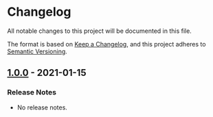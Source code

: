 # Changelog

All notable changes to this project will be documented in this file.

The format is based on [Keep a Changelog](https://keepachangelog.com/en/1.0.0/),
and this project adheres to [Semantic Versioning](https://semver.org/spec/v2.0.0.html).

## [1.0.0](https://github.com/unity-game-framework/ugf-serialize-jsonnet/releases/tag/1.0.0) - 2021-01-15  

### Release Notes

- No release notes.


